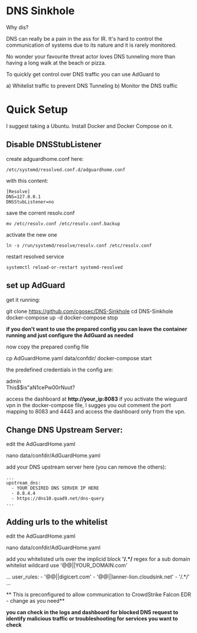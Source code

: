# DNS Sinkhole
Why dis?

DNS can really be a pain in the ass for IR. It's hard to control the communication of systems due to its nature and it is rarely monitored.

No wonder your favourite threat actor loves DNS tunneling more than having a long walk at the beach or pizza.

To quickly get control over DNS traffic you can use AdGuard to 

a) Whitelist traffic to prevent DNS Tunneling
b) Monitor the DNS traffic

# Quick Setup
I suggest taking a Ubuntu. Install Docker and Docker Compose on it.

## Disable DNSStubListener

create adguardhome.conf here:


    /etc/systemd/resolved.conf.d/adguardhome.conf


with this content:


    [Resolve]
    DNS=127.0.0.1
    DNSStubListener=no


save the corrent resolv.conf


    mv /etc/resolv.conf /etc/resolv.conf.backup


activate the new one


    ln -s /run/systemd/resolve/resolv.conf /etc/resolv.conf


restart resolved service


    systemctl reload-or-restart systemd-resolved


## set up AdGuard

get it running:

  git clone https://github.com/cgosec/DNS-Sinkhole
  cd DNS-Sinkhole
  docker-compose up -d
  docker-compose stop

**if you don't want to use the prepared config you can leave the container running and just configure the AdGuard as needed**

now copy the prepared config file 

  cp AdGuardHome.yaml data/confdir/
  docker-compose start

the predefined credentials in the config are:

  admin  
  This$$is"aN1cePw00rNuut?

access the dashboard at **http://your_ip:8083**
if you activate the wieguard vpn in the docker-compose file, I sugges you out comment the port mapping to 8083 and 4443 and access the dashboard only from the vpn. 


## Change DNS Upstream Server:

edit the AdGuardHome.yaml

  nano data/confdir/AdGuardHome.yaml

add your DNS upstream server here (you can remove the others):

    ...
    upstream_dns:
      - YOUR DESIRED DNS SERVER IP HERE
      - 8.8.4.4 
      - https://dns10.quad9.net/dns-query
    ...


## Adding urls to the whitelist

edit the AdGuardHome.yaml

  nano data/confdir/AdGuardHome.yaml

add you whitelisted urls over the implicid block **'/.*/** regex
for a sub domain whitelist wildcard use '@@||YOUR_DOMAIN.com'

  ...
  user_rules: 
    - '@@||digicert.com'
    - '@@||lanner-lion.cloudsink.net'
    - '/.*/'
  ...

** This is preconfigured to allow communication to CrowdStrike Falcon EDR - change as you need**

**you can check in the logs and dashboard for blocked DNS request to identify malicious traffic or troubleshooting for services you want to check**
  
